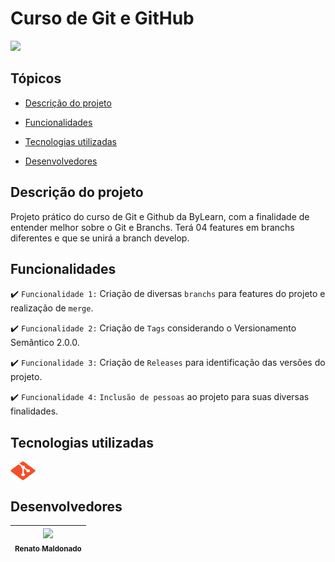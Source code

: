 # Curso de Git e GitHub

<p>
   <img src="http://img.shields.io/static/v1?label=STATUS&message=EM%20DESENVOLVIMENTO&color=RED&style=for-the-badge"/>
</p>

## Tópicos 

- [Descrição do projeto](#descrição-do-projeto)

- [Funcionalidades](#funcionalidades)

- [Tecnologias utilizadas](#tecnologias-utilizadas)

- [Desenvolvedores](#desenvolvedores)

## Descrição do projeto 

Projeto prático do curso de Git e Github da ByLearn, com a finalidade de entender melhor sobre o Git e Branchs. Terá 04 features em branchs diferentes e que se unirá a branch develop.

## Funcionalidades

:heavy_check_mark: `Funcionalidade 1:` Criação de diversas `branchs` para features do projeto e realização de `merge`.

:heavy_check_mark: `Funcionalidade 2:` Criação de `Tags` considerando o Versionamento Semântico 2.0.0.

:heavy_check_mark: `Funcionalidade 3:` Criação de `Releases` para identificação das versões do projeto.

:heavy_check_mark: `Funcionalidade 4:` `Inclusão de pessoas` ao projeto para suas diversas finalidades.

## Tecnologias utilizadas
<p>
<img align="center" alt="Renato-python" height="30" width="40" src="https://raw.githubusercontent.com/devicons/devicon/master/icons/git/git-original.svg">
</p>

## Desenvolvedores
| [<img src="https://avatars.githubusercontent.com/u/49447595?v=4" width=115><br><sub>Renato Maldonado</sub>](https://github.com/renthus)
| :---: |